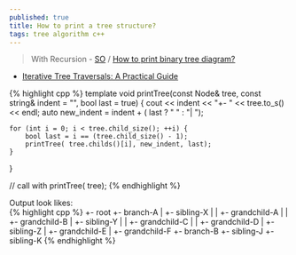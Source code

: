 ```yaml
---
published: true
title: How to print a tree structure?
tags: tree algorithm c++
---
```

> With Recursion - [SO](https://stackoverflow.com/questions/1649027/how-do-i-print-out-a-tree-structure/8567550#8567550) / [How to print binary tree diagram?](https://stackoverflow.com/questions/4965335/how-to-print-binary-tree-diagram)

- [Iterative Tree Traversals: A Practical Guide](http://nmamano.com/blog/iterativetreetraversal/iterativetreetraversal.html)

{% highlight cpp %}
template<class Node>
void printTree(const Node& tree, const string& indent = "", bool last = true)
{
    cout << indent << "+- " << tree.to_s() << endl;
    auto new_indent = indent + ( last ? "   " : "|  ");

    for (int i = 0; i < tree.child_size(); ++i) {
        bool last = i == (tree.child_size() - 1);
        printTree( tree.childs()[i], new_indent, last);
    }
}
                                          
// call with
printTree( tree);
{% endhighlight %}
                          
Output look likes:                                         
{% highlight cpp %}
+- root
   +- branch-A
   |  +- sibling-X
   |  |  +- grandchild-A
   |  |  +- grandchild-B
   |  +- sibling-Y
   |  |  +- grandchild-C
   |  |  +- grandchild-D
   |  +- sibling-Z
   |     +- grandchild-E
   |     +- grandchild-F
   +- branch-B
      +- sibling-J
      +- sibling-K
{% endhighlight %}
